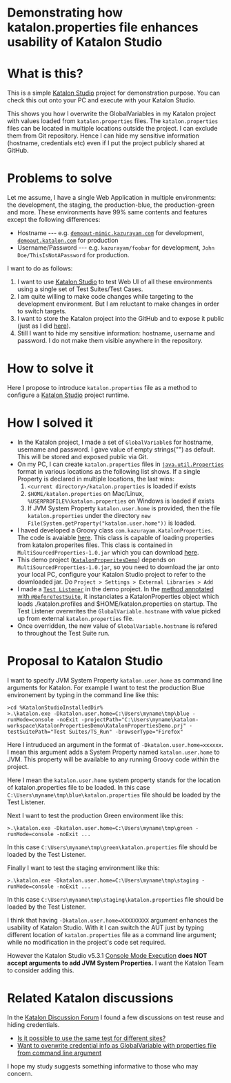 Demonstrating how katalon.properties file enhances usability of Katalon Studio
==============

# What is this?

This is a simple [Katalon Studio](https://www.katalon.com/katalon-studio/) project for demonstration purpose. You can check this out onto your PC and execute with your Katalon Studio.

This shows you how I overwrite the GlobalVariables in my Katalon project with values loaded from `katalon.properties` files. The `katalon.properties` files can be located in multiple locations outside the project. I can exclude them from Git repository. Hence I can hide my sensitive information (hostname, credentials etc) even if I put the project publicly shared at GitHub.

# Problems to solve

Let me assume, I have a single Web Application in multiple environments: the development, the staging, the production-blue, the production-green and more. These environments have 99% same contents and features except the following differences:

+ Hostname --- e.g. [`demoaut-mimic.kazurayam.com`](http://demoaut-mimic.kazurayam.com) for development, [`demoaut.katalon.com`](http://demoaut.katalon.com/) for production
+ Username/Password --- e.g. `kazurayam/foobar` for development, `John Doe/ThisIsNotAPassword` for production.

I want to do as follows:

1. I want to use [Katalon Studio](https://www.katalon.com/) to test Web UI of all these environments using a single set of Test Suites/Test Cases.
3. I am quite willing to make code changes while targeting to the development environment. But I am reluctant to make changes in order to switch targets.
4. I want to store the Katalon project into the GitHub and to expose it public (just as I did [here](https://github.com/kazurayam/KatalonPropertiesDemo)).
5. Still I want to hide my sensitive information: hostname, username and password. I do not make them visible anywhere in the repository.

# How to solve it

Here I propose to introduce `katalon.properties` file as a method to configure a [Katalon Studio]() project runtime.

# How I solved it

+ In the Katalon project, I made a set of `GlobalVariable`s for hostname, username and password. I gave value of empty strings("") as default. This  will be stored and exposed public via Git.
+ On my PC, I can create `katalon.properties` files in [`java.util.Properties`](https://docs.oracle.com/javase/8/docs/api/java/util/Properties.html) format in various locations as the following list shows. If a single Property is declared in multiple locations, the last wins:
    1. `<current directory>/katalon.properties` is loaded if exists
    2. `$HOME/katalon.properties` on Mac/Linux, `%USERPROFILE%\katalon.properties` on Windows is loaded if exists
    3. If JVM System Property `katalon.user.home` is provided, then the file `katalon.properties` under the directory `new File(System.getProperty("katalon.user.home"))` is loaded.
+ I haved developed a Groovy class `com.kazurayam.KatalonProperties`. The code is avaiable [here](https://github.com/kazurayam/MultiSourcedProperties). This class is capable of loading properties from katalon.properites files. This class is contained in `MultiSourcedProperties-1.0.jar` which you can download [here](https://github.com/kazurayam/MultiSourcedProperties/raw/master/build/libs/MultiSourcedProperties-1.0.jar).
+ This demo project ([`KatalonProperitesDemo`](https://github.com/kazurayam/KatalonPropertiesDemo)) depends on `MultiSourcedProperties-1.0.jar`, so you need to download the jar onto your local PC, configure your Katalon Studio project to refer to the downloaded jar. Do `Project > Settings > External Libraries > Add`
+ I made a [`Test Listener`](https://docs.katalon.com/pages/viewpage.action?pageId=5126383) in the demo project. In the [method annotated with `@BeforeTestSuite`](https://github.com/kazurayam/KatalonPropertiesDemo/blob/master/Test%20Listeners/TL_Run.groovy), it instanciates a  KatalonProperties object which loads ./katalon.profiles and $HOME/katalon.properties on startup. The Test Listener overwrites the `GlobalVariable.hostname` with value picked up from external `katalon.properties` file.
+ Once overridden, the new value of `GlobalVariable.hostname` is refered to throughout the Test Suite run.

# Proposal to Katalon Studio

I want to specify JVM System Property `katalon.user.home` as command line arguments for Katalon. For example I want to test the production Blue environement by typing in the command line like this:
```Console
>cd %KatalonStudioInstalledDir%
>.\katalon.exe -Dkatalon.user.home=C:\Users\myname\tmp\blue -runMode=console -noExit -projectPath="C:\Users\myname\katalon-workspace\KatalonPropertiesDemo\KatalonPropertiesDemo.prj" -testSuitePath="Test Suites/TS_Run" -browserType="Firefox"
```
Here I intruduced an argument in the format of `-Dkatalon.user.home=xxxxxx`. I mean this argument adds a System Property named `katalon.user.home` to JVM. This property will be available to any running Groovy code within the project.

Here I mean the `katalon.user.home` system property stands for the location of katalon.properties file to be loaded. In this case `C:\Users\myname\tmp\blue\katalon.properties` file should be loaded by the Test Listener.

Next I want to test the production Green environment like this:
```Console
>.\katalon.exe -Dkatalon.user.home=C:\Users\myname\tmp\green -runMode=console -noExit ...
```
In this case `C:\Users\myname\tmp\green\katalon.properties` file should be loaded by the Test Listener.


Finally I want to test the staging environment like this:
```Console
>.\katalon.exe -Dkatalon.user.home=C:\Users\myname\tmp\staging -runMode=console -noExit ...
```
In this case `C:\Users\myname\tmp\staging\katalon.properties` file should be loaded by the Test Listener.

I think that having `-Dkatalon.user.home=XXXXXXXXX` argument enhances the usability of Katalon Studio. With it I can switch the AUT just by typing different location of `katalon.properties` file as a command line argument; while no modification in the project's code set required.

However the Katalon Studio v5.3.1 [Console Mode Execution](https://docs.katalon.com/display/KD/Console+Mode+Execution) __does NOT accept arguments to add JVM System Properties.__ I want the  Katalon Team to consider adding this.

# Related Katalon discussions

In the [Katalon Discussion Forum](https://forum.katalon.com/discussions) I found a few discussions on test reuse and hiding credentials.

- [Is it possible to use the same test for different sites?](https://forum.katalon.com/discussion/5689/is-it-possible-to-use-the-same-test-for-different-sites#latest)
- [Want to overwrite credential info as GlobalVariable with properties file from command line argument](https://forum.katalon.com/discussion/5362/want-to-overwrite-credential-info-as-globalvariable-with-properties-file-for-commandline-argument)

I hope my study suggests something informative to those who may concern.
